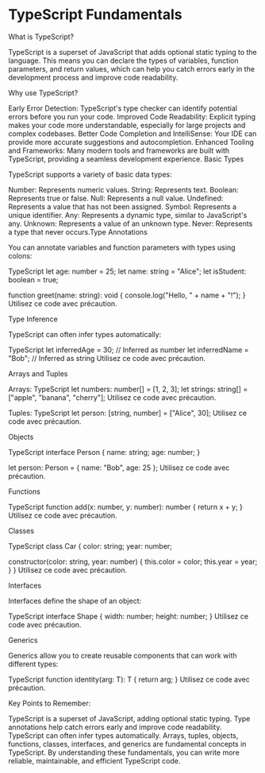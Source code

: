 # TypeScript Fundamentals

What is TypeScript?

TypeScript is a superset of JavaScript that adds optional static typing to the language. This means you can declare the types of variables, function parameters, and return values, which can help you catch errors early in the development process and improve code readability.

Why use TypeScript?

Early Error Detection: TypeScript's type checker can identify potential errors before you run your code.
Improved Code Readability: Explicit typing makes your code more understandable, especially for large projects and complex codebases.
Better Code Completion and IntelliSense: Your IDE can provide more accurate suggestions and autocompletion.
Enhanced Tooling and Frameworks: Many modern tools and frameworks are built with TypeScript, providing a seamless development experience.
Basic Types

TypeScript supports a variety of basic data types:

Number: Represents numeric values.
String: Represents text.
Boolean: Represents true or false.
Null: Represents a null value.
Undefined: Represents a value that has not been assigned.
Symbol: Represents a unique identifier.
Any: Represents a dynamic type, similar to JavaScript's any.
Unknown: Represents a value of an unknown type.
Never: Represents a type that never occurs.Type Annotations

You can annotate variables and function parameters with types using colons:

TypeScript
let age: number = 25;
let name: string = "Alice";
let isStudent: boolean = true;

function greet(name: string): void {
  console.log("Hello, " + name + "!");
}
Utilisez ce code avec précaution.

Type Inference

TypeScript can often infer types automatically:

TypeScript
let inferredAge = 30; // Inferred as number
let inferredName = "Bob"; // Inferred as string
Utilisez ce code avec précaution.

Arrays and Tuples

Arrays:
TypeScript
let numbers: number[] = [1, 2, 3];
let strings: string[] = ["apple", "banana", "cherry"];
Utilisez ce code avec précaution.

Tuples:
TypeScript
let person: [string, number] = ["Alice", 30];
Utilisez ce code avec précaution.

Objects

TypeScript
interface Person {
  name: string;
  age: number;
}

let person: Person = {
  name: "Bob",
  age: 25
};
Utilisez ce code avec précaution.

Functions

TypeScript
function add(x: number, y: number): number {
  return x + y;
}
Utilisez ce code avec précaution.

Classes

TypeScript
class Car {
  color: string;
  year: number;

  constructor(color: string, year: number) {
    this.color = color;
    this.year = year;
  }
}
Utilisez ce code avec précaution.

Interfaces

Interfaces define the shape of an object:

TypeScript
interface Shape {
  width: number;
  height: number;
}
Utilisez ce code avec précaution.

Generics

Generics allow you to create reusable components that can work with different types:

TypeScript
function identity<T>(arg: T): T {
  return arg;
}
Utilisez ce code avec précaution.

Key Points to Remember:

TypeScript is a superset of JavaScript, adding optional static typing.
Type annotations help catch errors early and improve code readability.
TypeScript can often infer types automatically.
Arrays, tuples, objects, functions, classes, interfaces, and generics are fundamental concepts in TypeScript.
By understanding these fundamentals, you can write more reliable, maintainable, and efficient TypeScript code.
